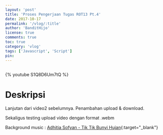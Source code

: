 ```yaml
---
layout: 'post'
title: 'Proses Pengerjaan Tugas ROT13 Pt.4'
date: 2017-10-17
permalink: '/vlog/:title'
author: 'BanditHijo'
license: true
comments: true
toc: true
category: 'vlog'
tags: ['Javascript', 'Script']
pin:
---
```


<div style="margin-top:30px;"></div>

{% youtube S1Q8D6Um7tQ %}

# Deskripsi

Lanjutan dari video2 sebelumnya. Penambahan upload & download.

Sekaligus testing upload video dengan format .webm

Background music :
[Adhitia Sofyan - Tik Tik Bunyi Hujan](https://www.youtube.com/watch?v=J_Jf6wFq3hY){:target="_blank"}
